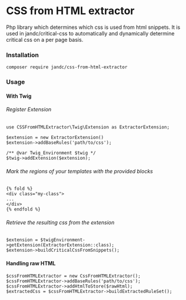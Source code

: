 # CSS from HTML extractor

Php library which determines which css is used from html snippets.
It is used in jandc/critical-css to automatically and dynamically determine critical css on a per page basis.


### Installation
``
composer require jandc/css-from-html-extractor
``
### Usage

#### With Twig
###### Register Extension
```
use CSSFromHTMLExtractor\Twig\Extension as ExtractorExtension;

$extension = new ExtractorExtension()
$extension->addBaseRules('path/to/css');

/** @var Twig_Environment $twig */
$twig->addExtension($extension);
```
###### Mark the regions of your templates with the provided blocks
```
{% fold %}
<div class="my-class">
...
</div>
{% endfold %}
```

###### Retrieve the resulting css from the extension

``` 
$extension = $twigEnvironment->getExtension(ExtractorExtension::class);
$extension->buildCriticalCssFromSnippets();
```


#### Handling raw HTML
```
$cssFromHTMLExtractor = new CssFromHTMLExtractor();
$cssFromHTMLExtractor->addBaseRules('path/to/css');
$cssFromHTMLExtractor->addHtmlToStore($rawHtml);
$extractedCss = $cssFromHTMLExtractor->buildExtractedRuleSet();
```